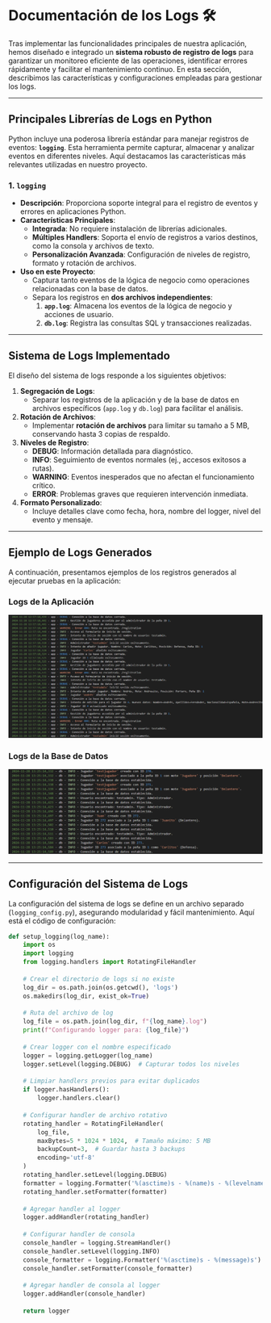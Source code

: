 # Documentación de los Logs 🛠️

Tras implementar las funcionalidades principales de nuestra aplicación, hemos diseñado e integrado un **sistema robusto de registro de logs** para garantizar un monitoreo eficiente de las operaciones, identificar errores rápidamente y facilitar el mantenimiento continuo. En esta sección, describimos las características y configuraciones empleadas para gestionar los logs.

---

## Principales Librerías de Logs en Python

Python incluye una poderosa librería estándar para manejar registros de eventos: **`logging`**. Esta herramienta permite capturar, almacenar y analizar eventos en diferentes niveles. Aquí destacamos las características más relevantes utilizadas en nuestro proyecto.

### **1. `logging`**
   - **Descripción**: Proporciona soporte integral para el registro de eventos y errores en aplicaciones Python.
   - **Características Principales**:
     - **Integrada**: No requiere instalación de librerías adicionales.
     - **Múltiples Handlers**: Soporta el envío de registros a varios destinos, como la consola y archivos de texto.
     - **Personalización Avanzada**: Configuración de niveles de registro, formato y rotación de archivos.
   - **Uso en este Proyecto**:
     - Captura tanto eventos de la lógica de negocio como operaciones relacionadas con la base de datos.
     - Separa los registros en **dos archivos independientes**:
       1. **`app.log`**: Almacena los eventos de la lógica de negocio y acciones de usuario.
       2. **`db.log`**: Registra las consultas SQL y transacciones realizadas.

---

## Sistema de Logs Implementado

El diseño del sistema de logs responde a los siguientes objetivos:

1. **Segregación de Logs**:
   - Separar los registros de la aplicación y de la base de datos en archivos específicos (`app.log` y `db.log`) para facilitar el análisis.
2. **Rotación de Archivos**:
   - Implementar **rotación de archivos** para limitar su tamaño a 5 MB, conservando hasta 3 copias de respaldo.
3. **Niveles de Registro**:
   - **DEBUG**: Información detallada para diagnóstico.
   - **INFO**: Seguimiento de eventos normales (ej., accesos exitosos a rutas).
   - **WARNING**: Eventos inesperados que no afectan el funcionamiento crítico.
   - **ERROR**: Problemas graves que requieren intervención inmediata.
4. **Formato Personalizado**:
   - Incluye detalles clave como fecha, hora, nombre del logger, nivel del evento y mensaje.

---

## Ejemplo de Logs Generados

A continuación, presentamos ejemplos de los registros generados al ejecutar pruebas en la aplicación:

### **Logs de la Aplicación**
![Logs App](/docs/images/logsapp.png)

### **Logs de la Base de Datos**
![Logs DB](/docs/images/logsdb.png)

---

## Configuración del Sistema de Logs

La configuración del sistema de logs se define en un archivo separado (`logging_config.py`), asegurando modularidad y fácil mantenimiento. Aquí está el código de configuración:

```python
def setup_logging(log_name):
    import os
    import logging
    from logging.handlers import RotatingFileHandler

    # Crear el directorio de logs si no existe
    log_dir = os.path.join(os.getcwd(), 'logs')
    os.makedirs(log_dir, exist_ok=True)

    # Ruta del archivo de log
    log_file = os.path.join(log_dir, f"{log_name}.log")
    print(f"Configurando logger para: {log_file}")

    # Crear logger con el nombre especificado
    logger = logging.getLogger(log_name)
    logger.setLevel(logging.DEBUG)  # Capturar todos los niveles

    # Limpiar handlers previos para evitar duplicados
    if logger.hasHandlers():
        logger.handlers.clear()

    # Configurar handler de archivo rotativo
    rotating_handler = RotatingFileHandler(
        log_file,
        maxBytes=5 * 1024 * 1024,  # Tamaño máximo: 5 MB
        backupCount=3,  # Guardar hasta 3 backups
        encoding='utf-8'
    )
    rotating_handler.setLevel(logging.DEBUG)
    formatter = logging.Formatter('%(asctime)s - %(name)s - %(levelname)s - %(message)s')
    rotating_handler.setFormatter(formatter)

    # Agregar handler al logger
    logger.addHandler(rotating_handler)

    # Configurar handler de consola
    console_handler = logging.StreamHandler()
    console_handler.setLevel(logging.INFO)
    console_formatter = logging.Formatter('%(asctime)s - %(message)s')
    console_handler.setFormatter(console_formatter)

    # Agregar handler de consola al logger
    logger.addHandler(console_handler)

    return logger
